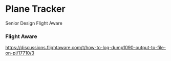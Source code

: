 # Plane Tracker
Senior Design Flight Aware

### Flight Aware
https://discussions.flightaware.com/t/how-to-log-dump1090-output-to-file-on-pi/17710/3

